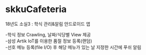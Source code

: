 # skkuCafeteria
18년도 소실3 : 학식 관리&amp;알림 안드로이드 앱

-학식 정보 Crawling, 날짜/식당별 View 제공<br>
-삼성 Artik IoT를 이용한 품절 정보 등록(랜덤)<br>
-선호 메뉴 등록(file I/O) 후 해당 메뉴가 있는 날 지정한 시간에 푸쉬 알림
